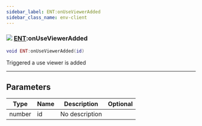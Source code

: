 ```yaml
---
sidebar_label: ENT:onUseViewerAdded
sidebar_class_name: env-client
---
```


### ![](/img/wiki/client.png) [ENT](../ent/README.md):onUseViewerAdded

```lua
void ENT:onUseViewerAdded(id)
```

Triggered a use viewer is added<br/>

-----------------
## Parameters

| Type   | Name | Description | Optional |
| ------ | ---- | ----------- | -------: |
| number | id | No description |   |
